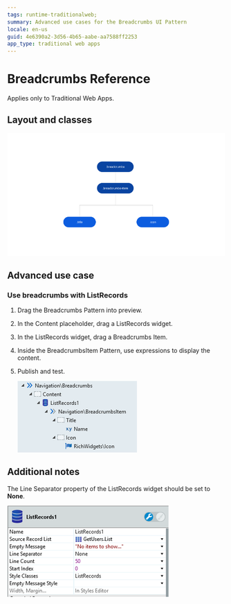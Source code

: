 ```yaml
---
tags: runtime-traditionalweb; 
summary: Advanced use cases for the Breadcrumbs UI Pattern
locale: en-us
guid: 4e6390a2-3d56-4b65-aabe-aa7588ff2253
app_type: traditional web apps
---
```


# Breadcrumbs Reference

<div class="info" markdown="1">

Applies only to Traditional Web Apps.

</div>

## Layout and classes

![](<images/breadcrumbs-3-diag.png>)

## Advanced use case

### Use breadcrumbs with ListRecords

1. Drag the Breadcrumbs Pattern into preview.

1. In the Content placeholder, drag a ListRecords widget.

1. In the ListRecords widget, drag a Breadcrumbs Item.

1. Inside the BreadcrumbsItem Pattern, use expressions to display the content.

1. Publish and test.

    ![](<images/breadcrumbs-4-ss.png>)

## Additional notes

The Line Separator property of the ListRecords widget should be set to **None**.

![](<images/breadcrumbs-5-ss.png>)